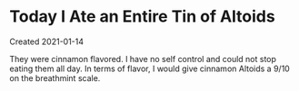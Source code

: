 # Today I Ate an Entire Tin of Altoids
Created 2021-01-14

They were cinnamon flavored. I have no self control and could not stop eating
them all day. In terms of flavor, I would give cinnamon Altoids a 9/10 on the
breathmint scale.
